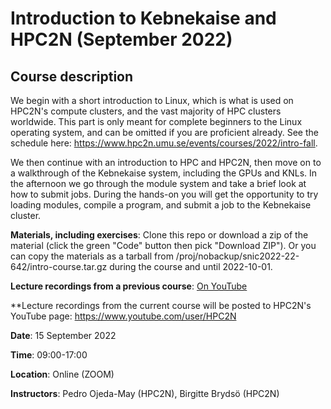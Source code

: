# Introduction to Kebnekaise and HPC2N (September 2022)

## Course description

We begin with a short introduction to Linux, which is what is used on HPC2N's compute clusters, and the vast majority of HPC clusters worldwide. 
This part is only meant for complete beginners to the Linux operating system, and can be omitted if you are proficient already. See the schedule here: https://www.hpc2n.umu.se/events/courses/2022/intro-fall. 

We then continue with an introduction to HPC and HPC2N, then move on to a walkthrough of the Kebnekaise system, including the GPUs and KNLs.
In the afternoon we go through the module system and take a brief look at how to submit jobs. During the hands-on you will get the opportunity
to try loading modules, compile a program, and submit a job to the Kebnekaise cluster.

**Materials, including exercises**: Clone this repo or download a zip of the material (click the green "Code" button then pick "Download ZIP"). Or you can copy the materials as a tarball from /proj/nobackup/snic2022-22-642/intro-course.tar.gz during the course and until 2022-10-01. 

**Lecture recordings from a previous course**: [On YouTube](https://youtube.com/playlist?list=PL6jMHLEmPVLwVjv1T9CtHIdgSlHVAUviZ)

**Lecture recordings from the current course will be posted to HPC2N's YouTube page: https://www.youtube.com/user/HPC2N 

**Date**: 15 September 2022

**Time**: 09:00-17:00

**Location**: Online (ZOOM)

**Instructors**: Pedro Ojeda-May (HPC2N), Birgitte Brydsö (HPC2N)
